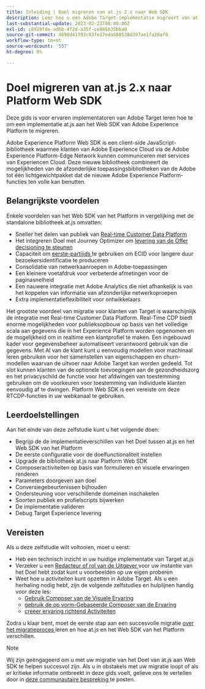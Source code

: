 ```yaml
---
title: Inleiding | Doel migreren van at.js 2.x naar Web SDK
description: Leer hoe u een Adobe Target-implementatie migreert van at.js 2.x naar Adobe Experience Platform Web SDK. De onderwerpen omvatten het laden van de bibliotheek van JavaScript, het verzenden van parameters, het teruggeven activiteiten, en andere opmerkelijke callouts.
last-substantial-update: 2023-02-23T00:00:00Z
exl-id: c8920fde-ad6b-4f2d-a35f-ce865b35bba0
source-git-commit: 4690d41f92c83fe17eda588538d397ae1fa28af0
workflow-type: tm+mt
source-wordcount: '557'
ht-degree: 0%

---
```


# Doel migreren van at.js 2.x naar Platform Web SDK

Deze gids is voor ervaren implementatoren van Adobe Target leren hoe te om een implementatie at.js aan het Web SDK van Adobe Experience Platform te migreren.

Adobe Experience Platform Web SDK is een client-side JavaScript-bibliotheek waarmee klanten van Adobe Experience Cloud via de Adobe Experience Platform-Edge Network kunnen communiceren met services van Experiencen Cloud. Deze nieuwe bibliotheek combineert de mogelijkheden van de afzonderlijke toepassingsbibliotheken van de Adobe tot één lichtgewichtpakket dat de nieuwe Adobe Experience Platform-functies ten volle kan benutten.

## Belangrijkste voordelen

Enkele voordelen van het Web SDK van het Platform in vergelijking met de standalone bibliotheek at.js omvatten:

* Sneller het delen van publiek van [ Real-time Customer Data Platform ](https://experienceleague.adobe.com/docs/platform-learn/tutorials/experience-cloud/next-hit-personalization.html)
* Het integreren Doel met Journey Optimizer om [ levering van de Offer decisioning te steunen ](https://experienceleague.adobe.com/docs/target/using/integrate/ajo/offer-decision.html)
* Capaciteit om [ eerste-partijids ](https://experienceleague.adobe.com/docs/platform-learn/data-collection/edge-network/generate-first-party-device-ids.html) te gebruiken om ECID voor langere duur bezoekersidentificatie te produceren
* Consolidatie van netwerkaanroepen in Adobe-toepassingen
* Een kleinere voetafdruk voor verbeterde afmetingen voor de paginasnelheid
* Een nauwere integratie met Adobe Analytics die niet afhankelijk is van het koppelen van informatie van afzonderlijke netwerkoproepen
* Extra implementatieflexibiliteit voor ontwikkelaars

Het grootste voordeel van migratie voor klanten van Target is waarschijnlijk de integratie met Real-time Customer Data Platform. Real-Time CDP biedt enorme mogelijkheden voor publieksopbouw op basis van het volledige scala aan gegevens die in het Experience Platform worden opgenomen en de mogelijkheid om in realtime een klantprofiel te maken. Een ingebouwd kader voor gegevensbeheer automatiseert verantwoord gebruik van die gegevens. Met AI van de klant kunt u eenvoudig modellen voor machinaal leren gebruiken voor het samenstellen van eigenschappen en churn-modellen waarvan de uitvoer naar Adobe Target kan worden gedeeld. Tot slot kunnen klanten van de optionele toevoegingen aan de gezondheidszorg en het privacyschild de functie voor het afdwingen van toestemming gebruiken om de voorkeuren voor toestemming van individuele klanten eenvoudig af te dwingen. Platform Web SDK is een vereiste om deze RTCDP-functies in uw webkanaal te gebruiken.

## Leerdoelstellingen

Aan het einde van deze zelfstudie kunt u het volgende doen:

* Begrijp de de implementatieverschillen van het Doel tussen at.js en het Web SDK van het Platform
* De eerste configuratie voor de doelfunctionaliteit instellen
* Upgrade de bibliotheek at.js naar Platform Web SDK
* Composeractiviteiten op basis van formulieren en visuele ervaringen renderen
* Parameters doorgeven aan doel
* Conversiegebeurtenissen bijhouden
* Ondersteuning voor verschillende domeinen inschakelen
* Soorten publiek en profielscripts bijwerken
* De implementatie valideren
* Debug Target Experience levering


## Vereisten

Als u deze zelfstudie wilt voltooien, moet u eerst:

* Heb een technisch inzicht in uw huidige implementatie van Target at.js
* Verzeker u een [ Redacteur of rol van de Uitgever ](https://experienceleague.adobe.com/docs/target/using/administer/manage-users/enterprise/properties-overview.html#section_8C425E43E5DD4111BBFC734A2B7ABC80) voor uw instantie van het Doel hebt zodat kunt u voorbeelden op uw eigen proberen
* Weet hoe u activiteiten kunt opzetten in Adobe Target. Als u een herhaling nodig hebt, zijn de volgende zelfstudies en hulplijnen handig voor deze les:
   * [ Gebruik Composer van de Visuele Ervaring ](https://experienceleague.adobe.com/docs/target-learn/tutorials/experiences/use-the-visual-experience-composer.html)
   * [ gebruik de op vorm-Gebaseerde Composer van de Ervaring ](https://experienceleague.adobe.com/docs/target-learn/tutorials/experiences/use-the-form-based-experience-composer.html)
   * [ creeer ervaring richtend Activiteiten ](https://experienceleague.adobe.com/docs/target-learn/tutorials/activities/create-experience-targeting-activities.html)

Zodra u klaar bent, moet de eerste stap aan een succesvolle migratie [ over het migratieproces ](migration-overview.md) leren en hoe at.js en het Web SDK van het Platform verschillen.

>[!NOTE]
>
>Wij zijn geëngageerd om u met uw migratie van het Doel van at.js aan Web SDK te helpen succesvol zijn. Als u in obstakels met uw migratie loopt of als er kritieke informatie ontbreekt in deze gids voelt, gelieve ons te vertellen door in [ deze communautaire bespreking ](https://experienceleaguecommunities.adobe.com/t5/adobe-experience-platform-data/tutorial-discussion-migrate-target-from-at-js-to-web-sdk/m-p/575587#M463) te posten.
